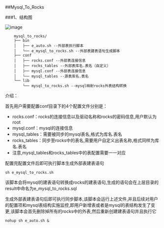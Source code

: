 ##Mysql_To_Rocks


###1、结构图



![image](https://user-images.githubusercontent.com/94617906/195832246-db144d52-33ea-459a-8dda-76d61483333d.png)


```shell
    mysql_to_rocks/
    ├── bin
    │   ├── e_auto.sh --外部表执行脚本
    │   └── e_mysql_to_rocks.sh --外部表建表语句生成脚本
    ├── conf
    │   ├── rocks.conf --外部表连接信息
    │   ├── rocks_tables --外部表库名.表名（自定义）
    │   ├── mysql.conf --外部表连接信息
    │   └── mysql_tables --源表库名.表名
    └── lib
        └── mysql_to_rocks.sh --mysql映射rocks外表结构转换
```


介绍：

首先用户需要配置conf目录下的4个配置文件分别是：

- rocks.conf：rocks的连接信息以及驱动名称和rocks的密码信息,用户默认为root
- mysql.conf：mysql的连接信息
- mysql_tables：需要被同步的mysql表名,格式为库名.表名
- rocks_tables：同步至rocks中的表名,需要用户自定义出表名称,格式同样为库名.表名
- 注意,mysql_tables和rocks_tables中的表配置需要一一对应

配置完配置文件后即可执行脚本生成外部表建表语句

```
sh e_mysql_to_rocks.sh
```

该脚本会将mysql的建表语句转换成rocks的建表语句,生成的语句会在上层目录的result中命名为e_mysql_to_rocks.sql



生成外部表建表语句后即可执行同步脚本,该脚本会运行上述文件,并且后续对用户的配置项和mysql表结构实施监控,即用户新增表或者是mysql的表结构发生了变更,该脚本会首先删除掉所有的rocks中的外表,然后重新创建建表语句并且执行它

```
nohup sh e_auto.sh &
```


